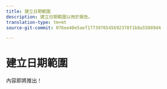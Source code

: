 ```yaml
---
title: 建立日期範圍
description: 建立日期範圍以用於報告。
translation-type: tm+mt
source-git-commit: 076ee40e5aef1773976545692378f1b8a55089d4

---
```



# 建立日期範圍

內容即將推出！
